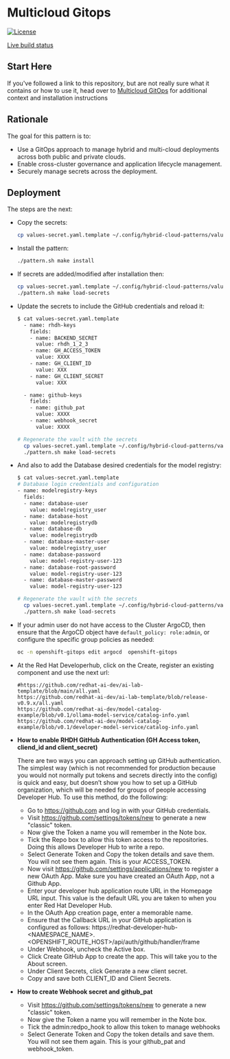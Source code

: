 # Multicloud Gitops

[![License](https://img.shields.io/badge/License-Apache%202.0-blue.svg)](https://opensource.org/licenses/Apache-2.0)

[Live build status](https://validatedpatterns.io/ci/?pattern=mcgitops)

## Start Here

If you've followed a link to this repository, but are not really sure what it contains
or how to use it, head over to [Multicloud GitOps](https://validatedpatterns.io/patterns/multicloud-gitops/)
for additional context and installation instructions

## Rationale

The goal for this pattern is to:

* Use a GitOps approach to manage hybrid and multi-cloud deployments across both public and private clouds.
* Enable cross-cluster governance and application lifecycle management.
* Securely manage secrets across the deployment.


## Deployment

The steps are the next:

* Copy the secrets:

    ```bash
    cp values-secret.yaml.template ~/.config/hybrid-cloud-patterns/values-secret-multicloud-gitops.yaml
    ```

* Install the pattern:

    ```bash
    ./pattern.sh make install
    ```

* If secrets are added/modified after installation then:

    ```bash
    cp values-secret.yaml.template ~/.config/hybrid-cloud-patterns/values-secret-multicloud-gitops.yaml
    ./pattern.sh make load-secrets
    ```

* Update the secrets to include the GitHub credentials and reload it:

  ```bash
  $ cat values-secret.yaml.template
    - name: rhdh-keys
      fields:
      - name: BACKEND_SECRET
        value: rhdh_1_2_3
      - name: GH_ACCESS_TOKEN
        value: XXXX
      - name: GH_CLIENT_ID
        value: XXX
      - name: GH_CLIENT_SECRET
        value: XXX

    - name: github-keys
      fields:
      - name: github_pat
        value: XXXX
      - name: webhook_secret
        value: XXXX

  # Regenerate the vault with the secrets
    cp values-secret.yaml.template ~/.config/hybrid-cloud-patterns/values-secret-multicloud-gitops.yaml
    ./pattern.sh make load-secrets
  ```

* And also to add the Database desired credentials for the model registry:

  ```bash
  $ cat values-secret.yaml.template
  # Database login credentials and configuration
  - name: modelregistry-keys
    fields:
    - name: database-user
      value: modelregistry_user
    - name: database-host
      value: modelregistrydb
    - name: database-db
      value: modelregistrydb
    - name: database-master-user
      value: modelregistry_user
    - name: database-password
      value: model-registry-user-123
    - name: database-root-password
      value: model-registry-user-123
    - name: database-master-password
      value: model-registry-user-123

  # Regenerate the vault with the secrets
    cp values-secret.yaml.template ~/.config/hybrid-cloud-patterns/values-secret-multicloud-gitops.yaml
    ./pattern.sh make load-secrets
  ```

* If your admin user do not have access to the Cluster ArgoCD, then ensure that
  the ArgoCD object have `default_policy: role:admin`, or configure the specific
  group policies as needed:

    ```bash
    oc -n openshift-gitops edit argocd  openshift-gitops
    ```


* At the Red Hat Developerhub, click on the Create, register an existing
  component and use the next url:

    ```
    #https://github.com/redhat-ai-dev/ai-lab-template/blob/main/all.yaml
    https://github.com/redhat-ai-dev/ai-lab-template/blob/release-v0.9.x/all.yaml
    https://github.com/redhat-ai-dev/model-catalog-example/blob/v0.1/ollama-model-service/catalog-info.yaml
    https://github.com/redhat-ai-dev/model-catalog-example/blob/v0.1/developer-model-service/catalog-info.yaml
    ```

* **How to enable RHDH GitHub Authentication (GH Access token, cliend_id and client_secret)**

  There are two ways you can approach setting up GitHub authentication. The simplest way (which is not recommended for production because you would not normally put tokens and secrets directly into the config) is quick and easy, but doesn’t show you how to set up a GitHub organization, which will be needed for groups of people accessing Developer Hub. To use this method, do the following:

  - Go to https://github.com and log in with your GitHub credentials.
  - Visit https://github.com/settings/tokens/new to generate a new "classic" token.
  - Now give the Token a name you will remember in the Note box.
  - Tick the Repo box to allow this token access to the repositories. Doing this allows Developer Hub to write a repo.
  - Select Generate Token and Copy the token details and save them. You will not see them again. This is your ACCESS_TOKEN.
  - Now visit https://github.com/settings/applications/new to register a new OAuth App. Make sure you have created an OAuth App, not a Github App.
  - Enter your developer hub application route URL in the Homepage URL input. This value is the default URL you are taken to when you enter Red Hat Developer Hub.
  - In the OAuth App creation page, enter a memorable name.
  - Ensure that the Callback URL in your GitHub application is configured as follows: https://redhat-developer-hub-<NAMESPACE_NAME\>.<OPENSHIFT_ROUTE_HOST\>/api/auth/github/handler/frame
  - Under Webhook, uncheck the Active box.
  - Click Create GitHub App to create the app. This will take you to the About screen.
  - Under Client Secrets, click Generate a new client secret.
  - Copy and save both CLIENT_ID and Client Secrets.

* **How to create Webhook secret and github_pat**

  - Visit https://github.com/settings/tokens/new to generate a new "classic" token.
  - Now give the Token a name you will remember in the Note box.
  - Tick the admin:redpo_hook to allow this token to manage webhooks
  - Select Generate Token and Copy the token details and save them. You will not see them again. This is your github_pat and webhook_token.